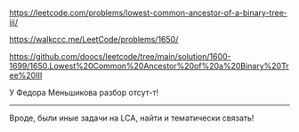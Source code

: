 https://leetcode.com/problems/lowest-common-ancestor-of-a-binary-tree-iii/

https://walkccc.me/LeetCode/problems/1650/

https://github.com/doocs/leetcode/tree/main/solution/1600-1699/1650.Lowest%20Common%20Ancestor%20of%20a%20Binary%20Tree%20III

У Федора Меньшикова разбор отсут-т!
_______

Вроде, были иные задачи на LCA, найти и тематически связать!
